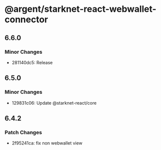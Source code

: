 # @argent/starknet-react-webwallet-connector

## 6.6.0

### Minor Changes

- 281140dc5: Release

## 6.5.0

### Minor Changes

- 129831c06: Update @starknet-react/core

## 6.4.2

### Patch Changes

- 2f95241ca: fix non webwallet view
